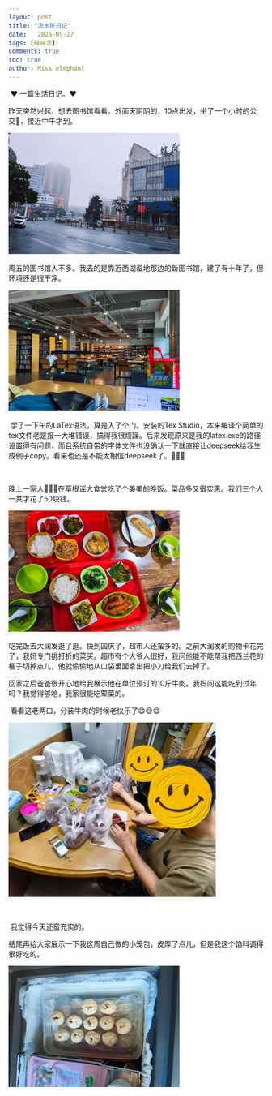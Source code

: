 ```yaml
---
layout: post
title: "流水账日记"
date:   2025-09-27
tags: [碎碎念]
comments: true
toc: true
author: Miss elephant
---
```


​	❤️ 一篇生活日记。❤️
​	<!-- more -->

​	昨天突然兴起，想去图书馆看看。外面天阴阴的，10点出发，坐了一个小时的公交🚌，接近中午才到。

<img src="../images/街景(1).jpg" style="zoom: 33%;" />

​		周五的图书馆人不多。我去的是靠近西湖湿地那边的新图书馆，建了有十年了，但环境还是很干净。

<img src="../images/图书馆四楼(1).jpg" style="zoom: 33%;" />



​		学了一下午的LaTex语法，算是入了个门。安装的Tex Studio，本来编译个简单的tex文件老是报一大堆错误，搞得我很烦躁。后来发现原来是我的latex.exe的路径设置得有问题，而且系统自带的字体文件也没确认一下就直接让deepseek给我生成例子copy。看来也还是不能太相信deepseek了。🤨🤨🤨

​		

​		晚上一家人👨‍👩‍👧在草根谣大食堂吃了个美美的晚饭。菜品多又很实惠。我们三个人一共才花了50块钱。

<img src="../images/草根谣饭菜(1).jpg" style="zoom:33%;" />

​		吃完饭去大润发逛了逛。快到国庆了，超市人还蛮多的。之前大润发的购物卡花完了，我妈专门挑打折的菜买。超市有个大爷人很好，我问他能不能帮我把西兰花的梗子切掉点儿，他就偷偷地从口袋里面拿出把小刀给我们去掉了。

​		回家之后爸爸很开心地给我展示他在单位预订的10斤牛肉。我妈问这能吃到过年吗？我觉得够呛，我家很能吃荤菜的。

​		看看这老两口，分装牛肉的时候老快乐了😄😄😄

<img src="../images/开心分装牛肉(1).jpg" style="zoom:40%;" />

​		

​			我觉得今天还蛮充实的。

​			结尾再给大家展示一下我这周自己做的小笼包，皮厚了点儿，但是我这个馅料调得很好吃的。	

<img src="../images/手工小笼包(1).jpg" style="zoom:33%;" />


